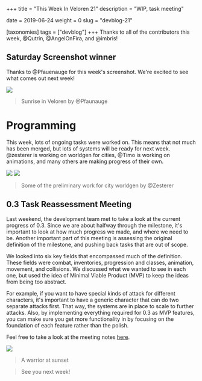 +++
title = "This Week In Veloren 21"
description = "WIP, task meeting"

date = 2019-06-24
weight = 0
slug = "devblog-21"

[taxonomies]
tags = ["devblog"]
+++
Thanks to all of the contributors this week, @Qutrin, @AngelOnFira, and @imbris!

## Saturday Screenshot winner

Thanks to @Pfauenauge for this week's screenshot. We're excited to see what comes out next week!

<img src="https://cdn.discordapp.com/attachments/444005079410802699/593088893889413130/u-aey2dM52SKwve_U2sF-idBMxtKEaBQI6PaLN6Ag4A.png"/>

> Sunrise in Veloren by @Pfaunauge

# Programming

This week, lots of ongoing tasks were worked on. This means that not much has been merged, but lots of systems will be ready for next week. @zesterer is working on worldgen for cities, @Timo is working on animations, and many others are making progress of their own.

<img src="https://media.discordapp.net/attachments/523568428905398283/592713174466428949/unknown.png"/>

<img src="https://media.discordapp.net/attachments/523568428905398283/592725819969896489/unknown.png?width=1283&height=666"/>

> Some of the preliminary work for city worldgen by @Zesterer

## 0.3 Task Reassessment Meeting

Last weekend, the development team met to take a look at the current progress of 0.3. Since we are about halfway through the milestone, it's important to look at how much progress we made, and where we need to be. Another important part of this meeting is assessing the original definition of the milestone, and pushing back tasks that are out of scope.

We looked into six key fields that encompassed much of the definition. These fields were combat, inventories, progression and classes, animation, movement, and collisions. We discussed what we wanted to see in each one, but used the idea of Minimal Viable Product (MVP) to keep the ideas from being too abstract.

For example, if you want to have special kinds of attack for different characters, it's important to have a generic character that can do two separate attacks first. That way, the systems are in place to scale to further attacks. Also, by implementing everything required for 0.3 as MVP features, you can make sure you get more functionality in by focusing on the foundation of each feature rather than the polish.

Feel free to take a look at the meeting notes [here](https://docs.google.com/document/d/10PfwMBZE3zBRfcNBlNtrgrLEQdYSaqc-4YFd6cCYpds/edit?usp=sharing).

<img src="https://media.discordapp.net/attachments/523568428905398283/592409059680845854/unknown.png?width=1292&height=666"/>

> A warrior at sunset

> See you next week!
